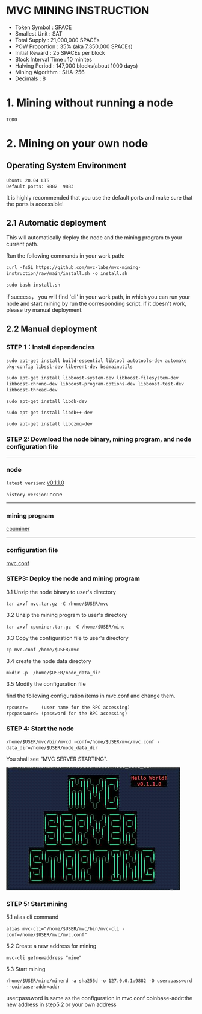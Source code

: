 # MVC MINING INSTRUCTION

 * Token Symbol : SPACE
 * Smallest Unit : SAT
 * Total Supply : 21,000,000 SPACEs
 * POW Proportion : 35% (aka 7,350,000 SPACEs)
 * Initial Reward : 25 SPACEs per block
 * Block Interval Time : 10 minites
 * Halving Period : 147,000 blocks(about 1000 days)
 * Mining Algorithm : SHA-256
 * Decimals : 8
 
# 1. Mining without running a node
    TODO


# 2. Mining on your own node
## Operating System Environment
    Ubuntu 20.04 LTS
    Default ports: 9882  9883
It is highly recommended that you use the default ports and make sure that the ports is accessible!

## 2.1 Automatic deployment

This will automatically deploy the node and the mining program to your current path.

Run the following commands in your work path:

```
curl -fsSL https://github.com/mvc-labs/mvc-mining-instruction/raw/main/install.sh -o install.sh
```
```
sudo bash install.sh
```
if success， you will find 'cli' in your work path, in which you can run your node and start mining by run the corresponding script.
if it doesn't work, please try manual deployment.

## 2.2 Manual deployment
### STEP 1：Install dependencies 
```
sudo apt-get install build-essential libtool autotools-dev automake pkg-config libssl-dev libevent-dev bsdmainutils
```
```
sudo apt-get install libboost-system-dev libboost-filesystem-dev libboost-chrono-dev libboost-program-options-dev libboost-test-dev libboost-thread-dev
```
```
sudo apt-get install libdb-dev
```
```
sudo apt-get install libdb++-dev
```
```
sudo apt-get install libczmq-dev
```


### STEP 2: Download the node binary, mining program, and node configuration file

---
### node

`latest version`: [v0.1.1.0](https://github.com/mvc-labs/mvc-mining-instruction/releases/download/v0.1.1.0/mvc.tar.gz)

`history version`: none

---
### mining program

[cpuminer](https://github.com/Brochao/space-mining-guide/releases/download/v0.1.0.0/cpuminer.tar.gz)

---

### configuration file
[mvc.conf](https://github.com/heshuchao/space-mining-guide/releases/download/v0.1.0.0/mvc.conf)

### STEP3: Deploy the node and mining program
3.1 Unzip the node binary to user's directory
```
tar zxvf mvc.tar.gz -C /home/$USER/mvc
```
3.2 Unzip the mining program to user's directory
```
tar zxvf cpuminer.tar.gz -C /home/$USER/mine
```
3.3 Copy the configuration file to user's directory
```
cp mvc.conf /home/$USER/mvc
```
3.4 create the node data directory
```
mkdir -p  /home/$USER/node_data_dir
```
3.5 Modify the configuration file

find the following configuration items in mvc.conf and change them.
```
rpcuser=     (user name for the RPC accessing)
rpcpassword= (password for the RPC accessing)
```


### STEP 4: Start the node
```
/home/$USER/mvc/bin/mvcd -conf=/home/$USER/mvc/mvc.conf -data_dir=/home/$USER/node_data_dir
```
You shall see  "MVC SERVER STARTING".


![Banner](https://github.com/mvc-labs/mvc-mining-instruction/blob/main/start-image.jpeg)

### STEP 5: Start mining

5.1  alias cli command
```
alias mvc-cli="/home/$USER/mvc/bin/mvc-cli -conf=/home/$USER/mvc/mvc.conf"
```
5.2  Create a new address for mining
```
mvc-cli getnewaddress "mine"
```
5.3  Start mining
```
/home/$USER/mine/minerd -a sha256d -o 127.0.0.1:9882 -O user:password --coinbase-addr=addr
```

user:password is same as the configuration in mvc.conf
coinbase-addr:the new address in step5.2 or your own address